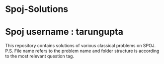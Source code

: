 # Spoj-Solutions
# Spoj username : tarungupta
This repository contains solutions of various classical problems on SPOJ.
P.S. File name refers to the problem name and folder structure is according to the most relevant question tag.
